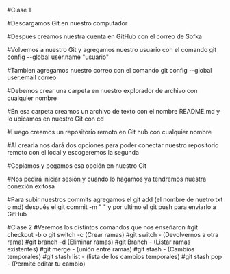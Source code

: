 #Clase 1

#Descargamos Git en nuestro computador

#Despues creamos nuestra cuenta en GitHub con el correo de Sofka

#Volvemos a nuestro Git y agregamos nuestro usuario con el comando git config --global user.name "usuario"

#Tambien agregamos nuestro correo con el comando git config --global user.email correo

#Debemos crear una carpeta en nuestro explorador de archivo con cualquier nombre

#En esa carpeta creamos un archivo de texto con el nombre README.md y lo ubicamos en nuestro Git con cd

#Luego creamos un repositorio remoto en Git hub con cualquier nombre 
 
#Al crearla nos dará dos opciones para poder conectar nuestro repositorio remoto con el local y escogeremos la segunda

#Copiamos y pegamos esa opción en nuestro Git

#Nos pedirá iniciar sesión y cuando lo hagamos ya tendremos nuestra conexión exitosa

#Para subir nuestros commits agregamos el git add (el nombre de nuetro txt o md) después el git commit -m " " y por ultimo el git push para enviarlo a GitHub



#Clase 2
#Veremos los distintos comandos que nos enseñaron
#git checkout -b o git switch -c (Crear ramas)
#git switch - (Devolvernos a otra rama)
#git branch -d (Eliminar ramas)
#git Branch - (Listar ramas existentes)
#git merge - (unión entre ramas)
#git stash - (Cambios temporales)
#git stash list - (lista de los cambios temporales)
#git stash pop - (Permite editar tu cambio)